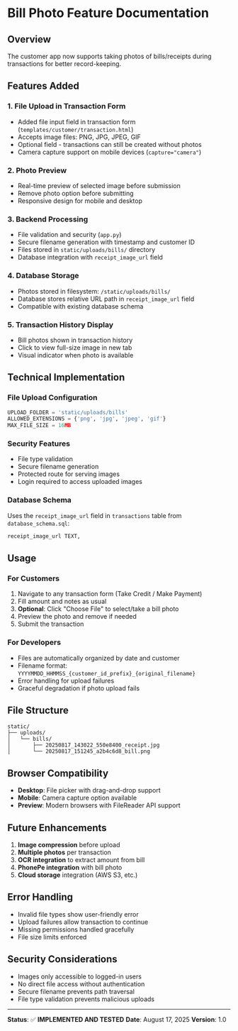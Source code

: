 # Bill Photo Feature Documentation

## Overview
The customer app now supports taking photos of bills/receipts during transactions for better record-keeping.

## Features Added

### 1. **File Upload in Transaction Form**
- Added file input field in transaction form (`templates/customer/transaction.html`)
- Accepts image files: PNG, JPG, JPEG, GIF
- Optional field - transactions can still be created without photos
- Camera capture support on mobile devices (`capture="camera"`)

### 2. **Photo Preview**
- Real-time preview of selected image before submission
- Remove photo option before submitting
- Responsive design for mobile and desktop

### 3. **Backend Processing**
- File validation and security (`app.py`)
- Secure filename generation with timestamp and customer ID
- Files stored in `static/uploads/bills/` directory
- Database integration with `receipt_image_url` field

### 4. **Database Storage**
- Photos stored in filesystem: `/static/uploads/bills/`
- Database stores relative URL path in `receipt_image_url` field
- Compatible with existing database schema

### 5. **Transaction History Display**
- Bill photos shown in transaction history
- Click to view full-size image in new tab
- Visual indicator when photo is available

## Technical Implementation

### File Upload Configuration
```python
UPLOAD_FOLDER = 'static/uploads/bills'
ALLOWED_EXTENSIONS = {'png', 'jpg', 'jpeg', 'gif'}
MAX_FILE_SIZE = 16MB
```

### Security Features
- File type validation
- Secure filename generation
- Protected route for serving images
- Login required to access uploaded images

### Database Schema
Uses the `receipt_image_url` field in `transactions` table from `database_schema.sql`:
```sql
receipt_image_url TEXT,
```

## Usage

### For Customers
1. Navigate to any transaction form (Take Credit / Make Payment)
2. Fill amount and notes as usual
3. **Optional**: Click "Choose File" to select/take a bill photo
4. Preview the photo and remove if needed
5. Submit the transaction

### For Developers
- Files are automatically organized by date and customer
- Filename format: `YYYYMMDD_HHMMSS_{customer_id_prefix}_{original_filename}`
- Error handling for upload failures
- Graceful degradation if photo upload fails

## File Structure
```
static/
├── uploads/
│   └── bills/
│       ├── 20250817_143022_550e8400_receipt.jpg
│       └── 20250817_151245_a2b4c6d8_bill.png
```

## Browser Compatibility
- **Desktop**: File picker with drag-and-drop support
- **Mobile**: Camera capture option available
- **Preview**: Modern browsers with FileReader API support

## Future Enhancements
1. **Image compression** before upload
2. **Multiple photos** per transaction
3. **OCR integration** to extract amount from bill
4. **PhonePe integration** with bill photo
5. **Cloud storage** integration (AWS S3, etc.)

## Error Handling
- Invalid file types show user-friendly error
- Upload failures allow transaction to continue
- Missing permissions handled gracefully
- File size limits enforced

## Security Considerations
- Images only accessible to logged-in users
- No direct file access without authentication
- Secure filename prevents path traversal
- File type validation prevents malicious uploads

---

**Status**: ✅ **IMPLEMENTED AND TESTED**
**Date**: August 17, 2025
**Version**: 1.0
